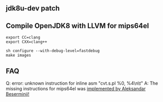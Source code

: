 jdk8u-dev patch
---------------

## Compile OpenJDK8 with LLVM for mips64el

```
export CC=clang
export CXX=clang++

sh configure --with-debug-level=fastdebug
make images
```

## FAQ

Q:  error: unknown instruction for inline asm "cvt.s.pl %0, %4\n\t"
A:  The missing instructions for mips64el was [implemented by Aleksandar Beserminji!](https://reviews.llvm.org/D50437)
